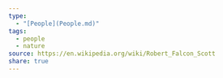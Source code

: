 ```yaml
---
type:
  - "[People](People.md)"
tags:
  - people
  - nature
source: https://en.wikipedia.org/wiki/Robert_Falcon_Scott
share: true
---
```



